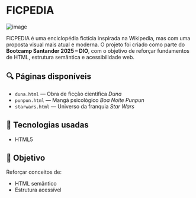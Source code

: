 
# FICPEDIA

![image](https://github.com/user-attachments/assets/0048fe7c-cf2f-4703-bc42-6bb75e32ac0c)

FICPEDIA é uma enciclopédia fictícia inspirada na Wikipedia, mas com uma proposta visual mais atual e moderna. O projeto foi criado como parte do **Bootcamp Santander 2025 – DIO**, com o objetivo de reforçar fundamentos de HTML, estrutura semântica e acessibilidade web.

## 🔍 Páginas disponíveis

- `duna.html` — Obra de ficção científica *Duna*
- `punpun.html` — Mangá psicológico *Boa Noite Punpun*
- `starwars.html` — Universo da franquia *Star Wars*

## 🧱 Tecnologias usadas

- HTML5

## 🎯 Objetivo

Reforçar conceitos de:

- HTML semântico
- Estrutura acessível

